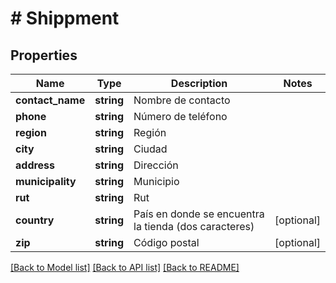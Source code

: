 # # Shippment

## Properties

Name | Type | Description | Notes
------------ | ------------- | ------------- | -------------
**contact_name** | **string** | Nombre de contacto | 
**phone** | **string** | Número de teléfono | 
**region** | **string** | Región | 
**city** | **string** | Ciudad | 
**address** | **string** | Dirección | 
**municipality** | **string** | Municipio | 
**rut** | **string** | Rut | 
**country** | **string** | País en donde se encuentra la tienda (dos caracteres) | [optional] 
**zip** | **string** | Código postal | [optional] 

[[Back to Model list]](../../README.md#documentation-for-models) [[Back to API list]](../../README.md#documentation-for-api-endpoints) [[Back to README]](../../README.md)


